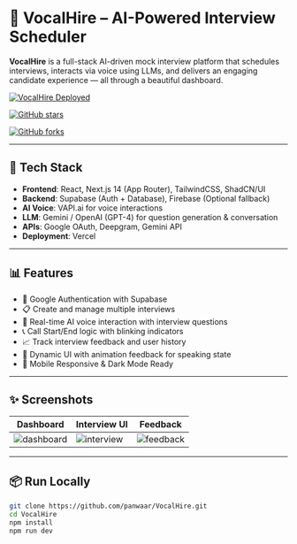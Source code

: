 # 🤖 VocalHire – AI-Powered Interview Scheduler

**VocalHire** is a full-stack AI-driven mock interview platform that schedules interviews, interacts via voice using LLMs, and delivers an engaging candidate experience — all through a beautiful dashboard.

[![VocalHire Deployed](https://img.shields.io/badge/Live-VocalHire-green?style=for-the-badge&logo=vercel)](https://vocal-hire.vercel.app/)

[![GitHub stars](https://img.shields.io/github/stars/panwaar/VocalHire?style=for-the-badge)](https://github.com/panwaar/VocalHire/stargazers)

[![GitHub forks](https://img.shields.io/github/forks/panwaar/VocalHire?style=for-the-badge)](https://github.com/panwaar/VocalHire/network)

---

## 🚀 Tech Stack

- **Frontend**: React, Next.js 14 (App Router), TailwindCSS, ShadCN/UI
- **Backend**: Supabase (Auth + Database), Firebase (Optional fallback)
- **AI Voice**: VAPI.ai for voice interactions
- **LLM**: Gemini / OpenAI (GPT-4) for question generation & conversation
- **APIs**: Google OAuth, Deepgram, Gemini API
- **Deployment**: Vercel

---

## 📊 Features

- 🔐 Google Authentication with Supabase
- 📋 Create and manage multiple interviews
- 🧠 Real-time AI voice interaction with interview questions
- 📞 Call Start/End logic with blinking indicators
- 📈 Track interview feedback and user history
- 💬 Dynamic UI with animation feedback for speaking state
- 📲 Mobile Responsive & Dark Mode Ready

---

## ✨ Screenshots

| Dashboard | Interview UI | Feedback |
|----------|-------------|----------|
| ![dashboard](https://github.com/panwaar/VocalHire/assets/ss1.png) | ![interview](https://github.com/panwaar/VocalHire/assets/ss2.png) | ![feedback](https://github.com/panwaar/VocalHire/assets/ss3.png) |

---

## 📦 Run Locally

```bash
git clone https://github.com/panwaar/VocalHire.git
cd VocalHire
npm install
npm run dev
